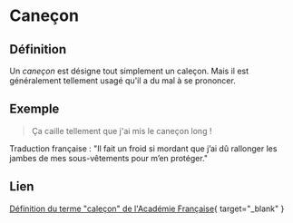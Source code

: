 # Caneçon

## Définition

Un _caneçon_ est désigne tout simplement un caleçon. Mais il est généralement tellement usagé qu'il a du mal à se prononcer.

## Exemple

> Ça caille tellement que j'ai mis le caneçon long !

Traduction française : "Il fait un froid si mordant que j’ai dû rallonger les jambes de mes sous-vêtements pour m’en protéger."

## Lien

[Définition du terme "caleçon" de l'Académie Française](https://www.dictionnaire-academie.fr/article/A9C0280){ target="_blank" }
